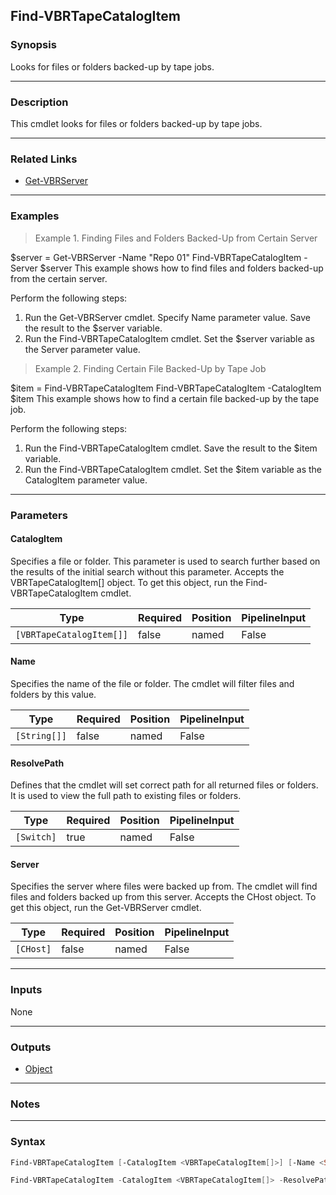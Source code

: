 Find-VBRTapeCatalogItem
-----------------------

### Synopsis
Looks for files or folders backed-up by tape jobs.

---

### Description

This cmdlet looks for files or folders backed-up by tape jobs.

---

### Related Links
* [Get-VBRServer](Get-VBRServer)

---

### Examples
> Example 1. Finding Files and Folders Backed-Up from Certain Server

$server = Get-VBRServer -Name "Repo 01"
Find-VBRTapeCatalogItem -Server $server
This example shows how to find files and folders backed-up from the certain server.

Perform the following steps:
1. Run the Get-VBRServer cmdlet. Specify Name parameter value. Save the result to the $server variable.
2. Run the Find-VBRTapeCatalogItem cmdlet. Set the $server variable as the Server parameter value.
> Example 2. Finding Certain File Backed-Up by Tape Job

$item = Find-VBRTapeCatalogItem
Find-VBRTapeCatalogItem -CatalogItem $item
This example shows how to find a certain file backed-up by the tape job.

Perform the following steps:
1. Run the Find-VBRTapeCatalogItem cmdlet. Save the result to the $item variable.
2. Run the Find-VBRTapeCatalogItem cmdlet. Set the $item variable as the CatalogItem parameter value.

---

### Parameters
#### **CatalogItem**
Specifies a file or folder. This parameter is used to search further based on the results of the initial search without this parameter. Accepts the VBRTapeCatalogItem[] object. To get this object, run the Find-VBRTapeCatalogItem cmdlet.

|Type                    |Required|Position|PipelineInput|
|------------------------|--------|--------|-------------|
|`[VBRTapeCatalogItem[]]`|false   |named   |False        |

#### **Name**
Specifies the name of the file or folder. The cmdlet will filter files and folders by this value.

|Type        |Required|Position|PipelineInput|
|------------|--------|--------|-------------|
|`[String[]]`|false   |named   |False        |

#### **ResolvePath**
Defines that the cmdlet will set correct path for all returned files or folders. It is used to view the full path to existing files or folders.

|Type      |Required|Position|PipelineInput|
|----------|--------|--------|-------------|
|`[Switch]`|true    |named   |False        |

#### **Server**
Specifies the server where files were backed up from. The cmdlet will find files and folders backed up from this server. Accepts the CHost object. To get this object, run the Get-VBRServer cmdlet.

|Type     |Required|Position|PipelineInput|
|---------|--------|--------|-------------|
|`[CHost]`|false   |named   |False        |

---

### Inputs
None

---

### Outputs
* [Object](https://learn.microsoft.com/en-us/dotnet/api/System.Object)

---

### Notes

---

### Syntax
```PowerShell
Find-VBRTapeCatalogItem [-CatalogItem <VBRTapeCatalogItem[]>] [-Name <String[]>] [-Server <CHost>] [<CommonParameters>]
```
```PowerShell
Find-VBRTapeCatalogItem -CatalogItem <VBRTapeCatalogItem[]> -ResolvePath [<CommonParameters>]
```
